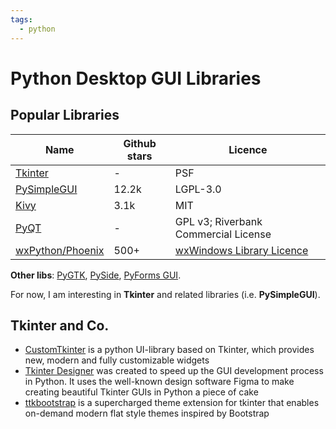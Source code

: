 ```yaml
---
tags:
  - python
---
```


# Python Desktop GUI Libraries

## Popular Libraries

| Name | Github stars  | Licence |
|------|---------------|---------|
| [Tkinter](https://docs.python.org/3/library/tkinter.html) | - | PSF |
| [PySimpleGUI](https://github.com/PySimpleGUI/PySimpleGUI) | 12.2k |  LGPL-3.0 | 
| [Kivy](https://github.com/kivy/kivy) | 3.1k | MIT | 
| [PyQT](https://www.riverbankcomputing.com/software/pyqt/) | - | GPL v3; Riverbank Commercial License | 
| [wxPython/Phoenix](https://github.com/wxWidgets/Phoenix) | 500+| [wxWindows Library Licence](https://wxpython.org/pages/license/)|

**Other libs**: [PyGTK](http://www.pygtk.org), [PySide](https://doc.qt.io/qtforpython-6),  [PyForms GUI](https://github.com/UmSenhorQualquer/pyforms-gui).

For now, I am interesting in **Tkinter** and related libraries (i.e. **PySimpleGUI**).

## Tkinter and Co.

- [CustomTkinter](https://github.com/TomSchimansky/CustomTkinter) is a python UI-library based on Tkinter, which provides new, modern and fully customizable widgets
- [Tkinter Designer](https://github.com/ParthJadhav/Tkinter-Designer) was created to speed up the GUI development process in Python. It uses the well-known design software Figma to make creating beautiful Tkinter GUIs in Python a piece of cake
- [ttkbootstrap](https://github.com/israel-dryer/ttkbootstrap) is a supercharged theme extension for tkinter that enables on-demand modern flat style themes inspired by Bootstrap
